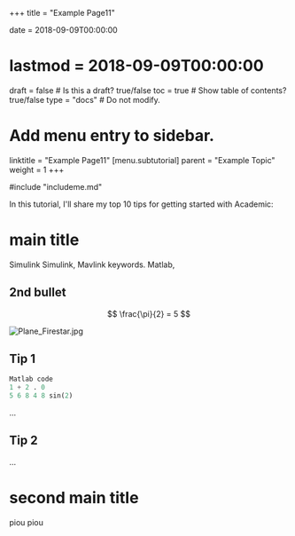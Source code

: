 +++
title = "Example Page11"

date = 2018-09-09T00:00:00
# lastmod = 2018-09-09T00:00:00

draft = false  # Is this a draft? true/false
toc = true  # Show table of contents? true/false
type = "docs"  # Do not modify.

# Add menu entry to sidebar.
linktitle = "Example Page11"
[menu.subtutorial]
  parent = "Example Topic"
  weight = 1
+++

#include "includeme.md"

In this tutorial, I'll share my top 10 tips for getting started with Academic:

# main title

 Simulink Simulink, Mavlink keywords.
Matlab,

## 2nd bullet

$$ \frac{\pi}{2} = 5 $$

![Plane_Firestar.jpg](/img/Plane_Firestar.jpg) 

## Tip 1
```python
Matlab code 
1 + 2 . 0
5 6 8 4 8 sin(2)

```

...

## Tip 2

...


# second main title



piou piou
